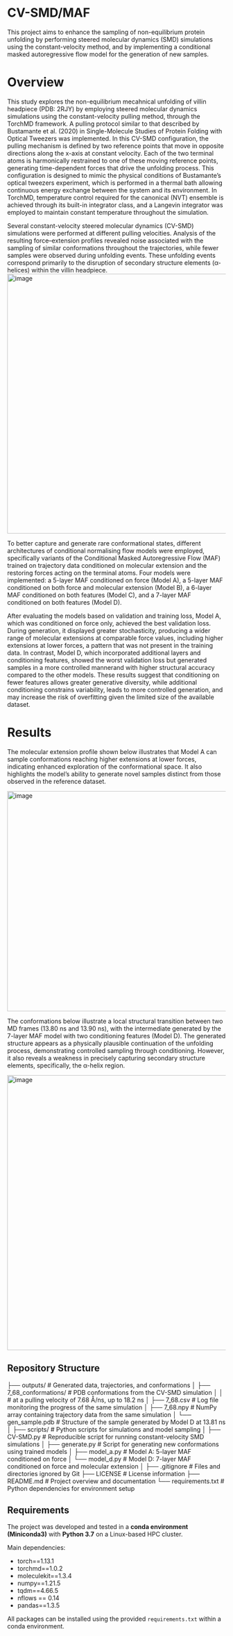 # CV-SMD/MAF
This project aims to enhance the sampling of non-equilibrium protein unfolding by performing steered molecular dynamics (SMD) simulations using the constant-velocity method, and by implementing a conditional masked autoregressive flow model for the generation of new samples.

# Overview
This study explores the non-equilibrium mecahnical unfolding of villin headpiece (PDB: 2RJY) by employing steered molecular dynamics simulations using the constant-velocity pulling method, through the TorchMD framework. A pulling protocol similar to that described by Bustamante et al. (2020) in Single-Molecule Studies of Protein Folding with Optical Tweezers was implemented. In this CV-SMD configuration, the pulling mechanism is defined by two reference points that move in opposite directions along the x-axis at constant velocity. Each of the two terminal atoms is harmonically restrained to one of these moving reference points, generating time-dependent forces that drive the unfolding process. This configuration is designed to mimic the physical conditions of Bustamante’s optical tweezers experiment, which is performed in a thermal bath allowing continuous energy exchange between the system and its environment. In TorchMD, temperature control required for the canonical (NVT) ensemble is achieved through its built-in integrator class, and a Langevin integrator was employed to maintain constant temperature throughout the simulation.

Several constant-velocity steered molecular dynamics (CV-SMD) simulations were performed at different pulling velocities. Analysis of the resulting force–extension profiles revealed noise associated with the sampling of similar conformations throughout the trajectories, while fewer samples were observed during unfolding events. These unfolding events correspond primarily to the disruption of secondary structure elements (α-helices) within the villin headpiece. 
<img width="1211" height="598" alt="image" src="https://github.com/user-attachments/assets/fa0a26e2-b5d1-48bc-83fd-2fcb5f349c0a" />

To better capture and generate rare conformational states, different architectures of conditional normalising flow models were employed, specifically variants of the Conditional Masked Autoregressive Flow (MAF) trained on trajectory data conditioned on molecular extension and the restoring forces acting on the terminal atoms. Four models were implemented: a 5-layer MAF conditioned on force (Model A), a 5-layer MAF conditioned on both force and molecular extension (Model B), a 6-layer MAF conditioned on both features (Model C), and a 7-layer MAF conditioned on both features (Model D).

After evaluating the models based on validation and training loss, Model A, which was conditioned on force only, achieved the best validation loss. During generation, it displayed greater stochasticity, producing a wider range of molecular extensions at comparable force values, including higher extensions at lower forces, a pattern that was not present in the training data. In contrast, Model D, which incorporated additional layers and conditioning features, showed the worst validation loss but generated samples in a more controlled mannerand with higher structural accuracy compared to the other models. These results suggest that conditioning on fewer features allows greater generative diversity, while additional conditioning constrains variability, leads to more controlled generation, and may increase the risk of overfitting given the limited size of the available dataset.

# Results 

The molecular extension profile shown below illustrates that Model A can sample conformations reaching higher extensions at lower forces, indicating enhanced exploration of the conformational space. It also highlights the model’s ability to generate novel samples distinct from those observed in the reference dataset.



<img width="825" height="507" alt="image" src="https://github.com/user-attachments/assets/6942fad3-f8ab-45a2-bfd0-a2c351a3ba8f" />



The conformations below illustrate a local structural transition between two MD frames (13.80 ns and 13.90 ns), with the intermediate generated by the 7-layer MAF model with two conditioning features (Model D). The generated structure appears as a physically plausible continuation of the unfolding process, demonstrating controlled sampling through conditioning. However, it also reveals a weakness in precisely capturing secondary structure elements, specifically,  the α-helix region.


<img width="9062" height="633" alt="image" src="https://github.com/user-attachments/assets/6fdd88b8-0084-43a8-8cb7-e346a7198d4e" />


 
## Repository Structure

├── outputs/                                   # Generated data, trajectories, and conformations
│   ├── 7_68_conformations/                    # PDB conformations from the CV-SMD simulation 
│   │                                          # at a pulling velocity of 7.68 Å/ns, up to 18.2 ns
│   ├── 7_68.csv                               # Log file monitoring the progress of the same simulation
│   ├── 7_68.npy                               # NumPy array containing trajectory data from the same simulation
│   └── gen_sample.pdb                         # Structure of the sample generated by Model D at 13.81 ns
│
├── scripts/                                   # Python scripts for simulations and model sampling
│   ├── CV-SMD.py                              # Reproducible script for running constant-velocity SMD simulations
│   ├── generate.py                            # Script for generating new conformations using trained models
│   ├── model_a.py                             # Model A: 5-layer MAF conditioned on force
│   └── model_d.py                             # Model D: 7-layer MAF conditioned on force and molecular extension
│
├── .gitignore                                 # Files and directories ignored by Git
├── LICENSE                                    # License information
├── README.md                                  # Project overview and documentation
└── requirements.txt                           # Python dependencies for environment setup


## Requirements
The project was developed and tested in a **conda environment (Miniconda3)** with **Python 3.7** on a Linux-based HPC cluster.

Main dependencies:
- torch==1.13.1  
- torchmd==1.0.2  
- moleculekit==1.3.4  
- numpy==1.21.5  
- tqdm==4.66.5
- nflows == 0.14
- pandas==1.3.5

All packages can be installed using the provided `requirements.txt` within a conda environment.

